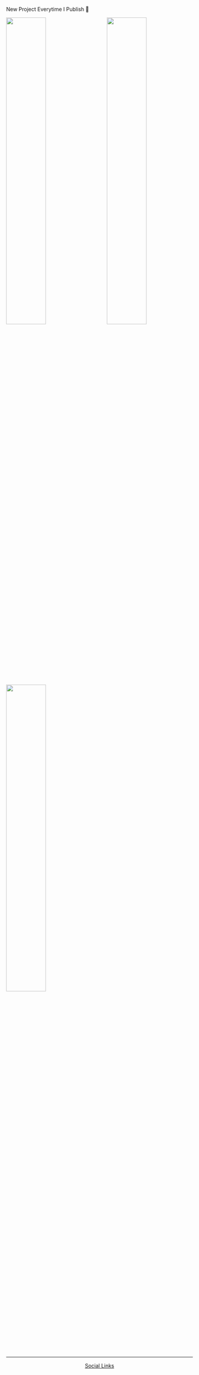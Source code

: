 New Project Everytime I Publish 👋

<img align="right" width="46%" src="https://media0.giphy.com/media/AFdcYElkoNAUE/giphy.gif?cid=ecf05e47bytsxqfcs3t6on2wk15krbssbxbetjocuxuepmv2&rid=giphy.gif&ct=g">

<img align="center" width="46%" src="https://github-readme-stats.vercel.app/api?username=carlcaraan&show_icons=true&theme=cobalt">

<img align="center" width="46%" src="https://github-readme-streak-stats.herokuapp.com/?user=CarlCaraan">

<hr>

<div align="center">
  <a href="https://carlcaraan-social-links.netlify.app/" target="_blank">Social Links</a>
</div>
<!---
CarlCaraan/CarlCaraan is a ✨ special ✨ repository because its `README.md` (this file) appears on your GitHub profile.
You can click the Preview link to take a look at your changes.
--->
